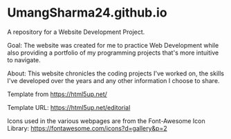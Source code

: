 # UmangSharma24.github.io
A repository for a Website Development Project. 

Goal: The website was created for me to practice Web Development while also providing a portfolio of my programming projects that's more intuitive to navigate.

About: This website chronicles the coding projects I've worked on, the skills I've developed over the years and any other information I choose to share.

Template from https://html5up.net/

Template URL: https://html5up.net/editorial

Icons used in the various webpages are from the Font-Awesome Icon Library: https://fontawesome.com/icons?d=gallery&p=2 
